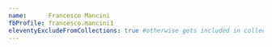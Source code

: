 ```yaml
---
name:      Francesco Mancini
fbProfile: francesco.mancini1
eleventyExcludeFromCollections: true #otherwise gets included in collection.all
---
```


